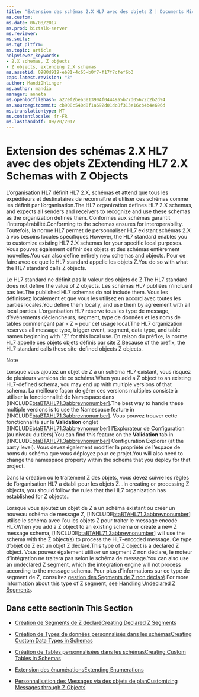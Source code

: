 ```yaml
---
title: "Extension des schémas 2.X HL7 avec des objets Z | Documents Microsoft"
ms.custom: 
ms.date: 06/08/2017
ms.prod: biztalk-server
ms.reviewer: 
ms.suite: 
ms.tgt_pltfrm: 
ms.topic: article
helpviewer_keywords:
- 2.X schemas, Z objects
- Z objects, extending 2.X schemas
ms.assetid: 0980d919-eb81-4c65-b0f7-f17f7cfef6b3
caps.latest.revision: "3"
author: MandiOhlinger
ms.author: mandia
manager: anneta
ms.openlocfilehash: a27ef2bea3e13904f04449a5b77d05672c2b2d94
ms.sourcegitcommit: cb908c540d8f1a692d01dc8f313e16cb4b4e696d
ms.translationtype: MT
ms.contentlocale: fr-FR
ms.lasthandoff: 09/20/2017
---
```

# <a name="extending-hl7-2x-schemas-with-z-objects"></a><span data-ttu-id="d5c38-102">Extension des schémas 2.X HL7 avec des objets Z</span><span class="sxs-lookup"><span data-stu-id="d5c38-102">Extending HL7 2.X Schemas with Z Objects</span></span>
<span data-ttu-id="d5c38-103">L’organisation HL7 définit HL7 2.X, schémas et attend que tous les expéditeurs et destinataires de reconnaître et utiliser ces schémas comme les définit par l’organisation.</span><span class="sxs-lookup"><span data-stu-id="d5c38-103">The HL7 organization defines HL7 2.X schemas, and expects all senders and receivers to recognize and use these schemas as the organization defines them.</span></span> <span data-ttu-id="d5c38-104">Conformes aux schémas garantit l’interopérabilité.</span><span class="sxs-lookup"><span data-stu-id="d5c38-104">Conforming to the schemas ensures for interoperability.</span></span> <span data-ttu-id="d5c38-105">Toutefois, la norme HL7 permet de personnaliser HL7 existant schémas 2.X à vos besoins locales spécifiques.</span><span class="sxs-lookup"><span data-stu-id="d5c38-105">However, the HL7 standard enables you to customize existing HL7 2.X schemas for your specific local purposes.</span></span> <span data-ttu-id="d5c38-106">Vous pouvez également définir des objets et des schémas entièrement nouvelles.</span><span class="sxs-lookup"><span data-stu-id="d5c38-106">You can also define entirely new schemas and objects.</span></span> <span data-ttu-id="d5c38-107">Pour ce faire avec ce que le HL7 standard appelle les objets Z.</span><span class="sxs-lookup"><span data-stu-id="d5c38-107">You do so with what the HL7 standard calls Z objects.</span></span>  
  
 <span data-ttu-id="d5c38-108">Le HL7 standard ne définit pas la valeur des objets de Z.</span><span class="sxs-lookup"><span data-stu-id="d5c38-108">The HL7 standard does not define the value of Z objects.</span></span> <span data-ttu-id="d5c38-109">Les schémas HL7 publiées n’incluent pas les.</span><span class="sxs-lookup"><span data-stu-id="d5c38-109">The published HL7 schemas do not include them.</span></span> <span data-ttu-id="d5c38-110">Vous les définissez localement et que vous les utilisez en accord avec toutes les parties locales.</span><span class="sxs-lookup"><span data-stu-id="d5c38-110">You define them locally, and use them by agreement with all local parties.</span></span> <span data-ttu-id="d5c38-111">L’organisation HL7 réserve tous les type de message, d’événements déclencheurs, segment, type de données et les noms de tables commençant par « Z » pour cet usage local.</span><span class="sxs-lookup"><span data-stu-id="d5c38-111">The HL7 organization reserves all message type, trigger event, segment, data type, and table names beginning with "Z" for this local use.</span></span> <span data-ttu-id="d5c38-112">En raison du préfixe, la norme HL7 appelle ces objets objets définis par site Z.</span><span class="sxs-lookup"><span data-stu-id="d5c38-112">Because of the prefix, the HL7 standard calls these site-defined objects Z objects.</span></span>  
  
> [!NOTE]
>  <span data-ttu-id="d5c38-113">Lorsque vous ajoutez un objet de Z à un schéma HL7 existant, vous risquez de plusieurs versions de ce schéma.</span><span class="sxs-lookup"><span data-stu-id="d5c38-113">When you add a Z object to an existing HL7-defined schema, you may end up with multiple versions of that schema.</span></span> <span data-ttu-id="d5c38-114">La meilleure façon de gérer ces versions multiples consiste à utiliser la fonctionnalité de Namespace dans [!INCLUDE[btaBTAHL71.3abbrevnonumber](../../includes/btabtahl71-3abbrevnonumber-md.md)].</span><span class="sxs-lookup"><span data-stu-id="d5c38-114">The best way to handle these multiple versions is to use the Namespace feature in [!INCLUDE[btaBTAHL71.3abbrevnonumber](../../includes/btabtahl71-3abbrevnonumber-md.md)].</span></span> <span data-ttu-id="d5c38-115">Vous pouvez trouver cette fonctionnalité sur le **Validation** onglet [!INCLUDE[btaBTAHL71.3abbrevnonumber](../../includes/btabtahl71-3abbrevnonumber-md.md)] l’Explorateur de Configuration (au niveau du tiers).</span><span class="sxs-lookup"><span data-stu-id="d5c38-115">You can find this feature on the **Validation** tab in [!INCLUDE[btaBTAHL71.3abbrevnonumber](../../includes/btabtahl71-3abbrevnonumber-md.md)] Configuration Explorer (at the party level).</span></span> <span data-ttu-id="d5c38-116">Vous devez également modifier la propriété de l’espace de noms du schéma que vous déployez pour ce projet.</span><span class="sxs-lookup"><span data-stu-id="d5c38-116">You will also need to change the namespace property within the schema that you deploy for that project.</span></span>  
  
 <span data-ttu-id="d5c38-117">Dans la création ou le traitement Z des objets, vous devez suivre les règles de l’organisation HL7 a établi pour les objets Z...</span><span class="sxs-lookup"><span data-stu-id="d5c38-117">In creating or processing Z objects, you should follow the rules that the HL7 organization has established for Z objects..</span></span>  
  
 <span data-ttu-id="d5c38-118">Lorsque vous ajoutez un objet de Z à un schéma existant ou créer un nouveau schéma de message Z, [!INCLUDE[btaBTAHL71.3abbrevnonumber](../../includes/btabtahl71-3abbrevnonumber-md.md)] utilise le schéma avec l’ou les objets Z pour traiter le message encodé HL7.</span><span class="sxs-lookup"><span data-stu-id="d5c38-118">When you add a Z object to an existing schema or create a new Z message schema, [!INCLUDE[btaBTAHL71.3abbrevnonumber](../../includes/btabtahl71-3abbrevnonumber-md.md)] will use the schema with the Z object(s) to process the HL7-encoded message.</span></span> <span data-ttu-id="d5c38-119">Ce type d’objet de Z est un objet Z déclaré.</span><span class="sxs-lookup"><span data-stu-id="d5c38-119">This type of Z object is a declared Z object.</span></span> <span data-ttu-id="d5c38-120">Vous pouvez également utiliser un segment Z non déclaré, le moteur d’intégration ne traitera pas selon le schéma de message.</span><span class="sxs-lookup"><span data-stu-id="d5c38-120">You can also use an undeclared Z segment, which the integration engine will not process according to the message schema.</span></span> <span data-ttu-id="d5c38-121">Pour plus d’informations sur ce type de segment de Z, consultez [gestion des Segments de Z non déclaré](../../adapters-and-accelerators/accelerator-hl7/handling-undeclared-z-segments.md).</span><span class="sxs-lookup"><span data-stu-id="d5c38-121">For more information about this type of Z segment, see [Handling Undeclared Z Segments](../../adapters-and-accelerators/accelerator-hl7/handling-undeclared-z-segments.md).</span></span>  
  
## <a name="in-this-section"></a><span data-ttu-id="d5c38-122">Dans cette section</span><span class="sxs-lookup"><span data-stu-id="d5c38-122">In This Section</span></span>  
  
-   [<span data-ttu-id="d5c38-123">Création de Segments de Z déclaré</span><span class="sxs-lookup"><span data-stu-id="d5c38-123">Creating Declared Z Segments</span></span>](../../adapters-and-accelerators/accelerator-hl7/creating-declared-z-segments.md)  
  
-   [<span data-ttu-id="d5c38-124">Création de Types de données personnalisés dans les schémas</span><span class="sxs-lookup"><span data-stu-id="d5c38-124">Creating Custom Data Types in Schemas</span></span>](../../adapters-and-accelerators/accelerator-hl7/creating-custom-data-types-in-schemas.md)  
  
-   [<span data-ttu-id="d5c38-125">Création de Tables personnalisées dans les schémas</span><span class="sxs-lookup"><span data-stu-id="d5c38-125">Creating Custom Tables in Schemas</span></span>](../../adapters-and-accelerators/accelerator-hl7/creating-custom-tables-in-schemas.md)  
  
-   [<span data-ttu-id="d5c38-126">Extension des énumérations</span><span class="sxs-lookup"><span data-stu-id="d5c38-126">Extending Enumerations</span></span>](../../adapters-and-accelerators/accelerator-hl7/extending-enumerations.md)  
  
-   [<span data-ttu-id="d5c38-127">Personnalisation des Messages via des objets de plan</span><span class="sxs-lookup"><span data-stu-id="d5c38-127">Customizing Messages through Z Objects</span></span>](../../adapters-and-accelerators/accelerator-hl7/customizing-messages-through-z-objects.md)